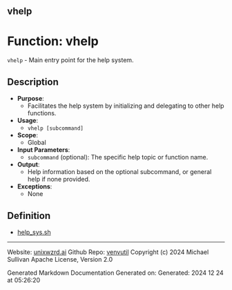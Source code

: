 ## vhelp
# Function: vhelp
 `vhelp` - Main entry point for the help system.
## Description
- **Purpose**:
  - Facilitates the help system by initializing and delegating to other help functions.
- **Usage**: 
  - `vhelp [subcommand]`
- **Scope**:
  - Global
- **Input Parameters**: 
  - `subcommand` (optional): The specific help topic or function name.
- **Output**: 
  - Help information based on the optional subcommand, or general help if none provided.
- **Exceptions**: 
  - None

## Definition 

* [help_sys.sh](../help_sys_sh.md)
---

Website: [unixwzrd.ai](https://unixwzrd.ai)
Github Repo: [venvutil](https://github.com/unixwzrd/venvutil)
Copyright (c) 2024 Michael Sullivan
Apache License, Version 2.0

Generated Markdown Documentation
Generated on: Generated: 2024 12 24 at 05:26:20
